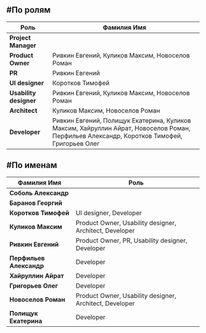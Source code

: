 #По ролям
---------
Роль | Фамилия Имя
-----|------------
|**Project Manager**|
|**Product Owner**| Ривкин Евгений, Куликов Максим, Новоселов Роман
|**PR**| Ривкин Евгений
|**UI designer**| Коротков Тимофей
|**Usability designer**| Ривкин Евгений, Куликов Максим, Новоселов Роман
|**Аrchitect**| Куликов Максим, Новоселов Роман
|**Developer**| Ривкин Евгений, Полищук Екатерина, Куликов Максим, Хайруллин Айрат, Новоселов Роман, Перфильев Александр, Коротков Тимофей, Григорьев Олег

#По именам
----------
Фамилия Имя | Роль
-------------|------
|**Соболь Александр**|
|**Баранов Георгий**|
|**Коротков Тимофей**| UI designer, Developer
|**Куликов Максим**| Product Owner, Usability designer, Аrchitect, Developer
|**Ривкин Евгений**| Product Owner, PR, Usability designer, Developer
|**Перфильев Александр**| Developer
|**Хайруллин Айрат**| Developer
|**Григорьев Олег**| Developer
|**Новоселов Роман**| Product Owner, Usability designer, Аrchitect, Developer
|**Полищук Екатерина**| Developer

